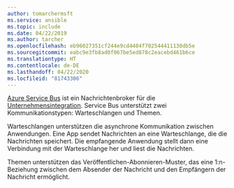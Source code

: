 ```yaml
---
author: tomarchermsft
ms.service: ansible
ms.topic: include
ms.date: 04/22/2019
ms.author: tarcher
ms.openlocfilehash: eb96027351cf244e9cd4404f702544411130db5e
ms.sourcegitcommit: eabc9e3fb8ad0f067be5ed878c2eacebd461b6ce
ms.translationtype: HT
ms.contentlocale: de-DE
ms.lasthandoff: 04/22/2020
ms.locfileid: "81743306"
---
```

[Azure Service Bus](/azure/service-bus-messaging/service-bus-messaging-overview) ist ein Nachrichtenbroker für die [Unternehmensintegration](https://azure.microsoft.com/product-categories/integration/). Service Bus unterstützt zwei Kommunikationstypen: Warteschlangen und Themen. 

Warteschlangen unterstützen die asynchrone Kommunikation zwischen Anwendungen. Eine App sendet Nachrichten an eine Warteschlange, die die Nachrichten speichert. Die empfangende Anwendung stellt dann eine Verbindung mit der Warteschlange her und liest die Nachrichten.

Themen unterstützen das Veröffentlichen-Abonnieren-Muster, das eine 1:n-Beziehung zwischen dem Absender der Nachricht und den Empfängern der Nachricht ermöglicht.